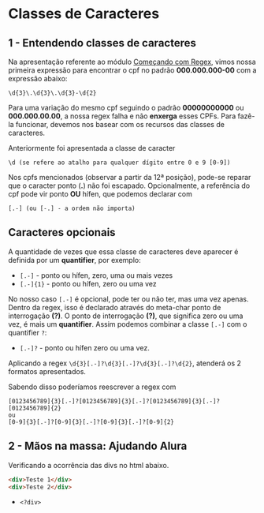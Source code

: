 # Classes de Caracteres

## 1 - Entendendo classes de caracteres

Na apresentação referente ao módulo [Começando com Regex](https://github.com/ffelicio/alura/blob/master/carreira-desenvolvedor-javascript/curso-expressoes-regulares-capturando-textos-de-forma-magica/1-comecando-com-regex.md), vimos nossa primeira expressão para encontrar o cpf no padrão **000.000.000-00** com a expressão abaixo:

```
\d{3}\.\d{3}\.\d{3}-\d{2}
```

Para uma variação do mesmo cpf seguindo o padrão **00000000000** ou **000.000.00.00**, a nossa regex falha e não **enxerga** esses CPFs. Para fazê-la funcionar, devemos nos basear com os recursos das classes de caracteres.

Anteriormente foi apresentada a classe de caracter

```
\d (se refere ao atalho para qualquer dígito entre 0 e 9 [0-9])
```

Nos cpfs mencionados (observar a partir da 12ª posição), pode-se reparar que o caracter ponto (**.**) não foi escapado. Opcionalmente, a referência do cpf pode vir ponto **OU** hífen, que podemos declarar com

```
[.-] (ou [-.] - a ordem não importa)
```

## Caracteres opcionais

A quantidade de vezes que essa classe de caracteres deve aparecer é definida por um **quantifier**, por exemplo:

- `[.-]` - ponto ou hífen, zero, uma ou mais vezes
- `[.-]{1}` - ponto ou hífen, zero ou uma vez

No nosso caso `[.-]` é opcional, pode ter ou não ter, mas uma vez apenas. Dentro da regex, isso é declarado através do meta-char ponto de interrogação **(?)**. O ponto de interrogação **(?)**, que significa zero ou uma vez, é mais um **quantifier**. Assim podemos combinar a classe `[.-]` com o quantifier `?`:

- `[.-]?` - ponto ou hífen zero ou uma vez.

Aplicando a regex `\d{3}[.-]?\d{3}[.-]?\d{3}[.-]?\d{2}`, atenderá os 2 formatos apresentados.

Sabendo disso poderíamos reescrever a regex com

```
[0123456789]{3}[.-]?[0123456789]{3}[.-]?[0123456789]{3}[.-]?[0123456789]{2}
ou
[0-9]{3}[.-]?[0-9]{3}[.-]?[0-9]{3}[.-]?[0-9]{2}
```

## 2 - Mãos na massa: Ajudando Alura

Verificando a ocorrência das divs no html abaixo.

```html
<div>Teste 1</div>
<div>Teste 2</div>
```

- `<?div>`